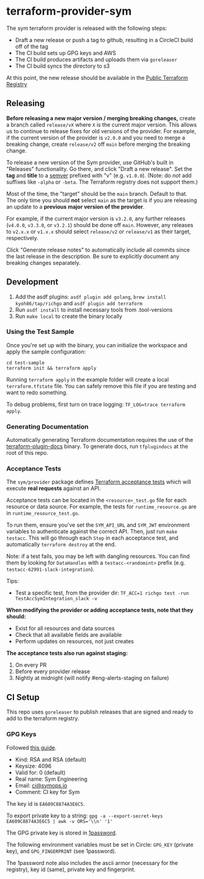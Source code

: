 # terraform-provider-sym

The sym terraform provider is released with the following steps:
* Draft a new release or push a tag to github, resulting in a CircleCI build off of the tag
* The CI build sets up GPG keys and AWS
* The CI build produces artifacts and uploads them via `goreleaser`
* The CI build syncs the directory to s3

At this point, the new release should be available in the [Public Terraform Registry](https://registry.terraform.io/providers/symopsio/sym/latest)

## Releasing

**Before releasing a new major version / merging breaking changes,** create a branch called `release/vX` where `X` is the current major version. This allows us to continue to release fixes for old versions of the provider. For example, if the current version of the provider is `v2.0.0` and you need to merge a breaking change, create `release/v2` off `main` before merging the breaking change.

To release a new version of the Sym provider, use GitHub's built in "Releases" functionality. Go there, and click "Draft a new release". Set the **tag** and **title** to a [semver](https://semver.org/) prefixed with "v" (e.g. `v1.0.0`). (Note: do _not_ add suffixes like `-alpha` or `-beta`. The Terraform registry does not support them.)

Most of the time, the "target" should be the `main` branch. Default to that. The only time you should **not** select `main` as the target is if you are releasing an update to a **previous major version of the provider**.

For example, if the current major version is `v3.2.0`, any further releases (`v4.0.0`, `v3.3.0`, or `v3.2.1`) should be done off `main`. However, any releases to `v2.x.x` or `v1.x.x` should select `release/v2` or `release/v1` as their target, respectively.

Click "Generate release notes" to automatically include all commits since the last release in the description. Be sure to explicitly document any breaking changes separately.

## Development

1. Add the asdf plugins: `asdf plugin add golang`, `brew install kyoh86/tap/richgo` and `asdf plugin add terraform`
2. Run `asdf install` to install necessary tools from .tool-versions
3. Run `make local` to create the binary locally

### Using the Test Sample

Once you're set up with the binary, you can initialize the workspace and apply the sample configuration:

```shell
cd test-sample
terraform init && terraform apply
```

Running `terraform apply` in the example folder will create a local `terraform.tfstate` file. You can safely remove this file if you are testing and want to redo something.

To debug problems, first turn on trace logging: `TF_LOG=trace terraform apply`.

### Generating Documentation

Automatically generating Terraform documentation requires the use of the [terraform-plugin-docs](https://github.com/hashicorp/terraform-plugin-docs) binary. To generate docs, run `tfplugindocs` at the root of this repo.

### Acceptance Tests

The `sym/provider` package defines [Terraform acceptance tests](https://www.terraform.io/plugin/sdkv2/testing/acceptance-tests) which will execute **real requests** against an API.

Acceptance tests can be located in the `<resource>_test.go` file for each resource or data source. For example, the tests for `runtime_resource.go` are in `runtime_resource_test.go`.

To run them, ensure you've set the `SYM_API_URL` and `SYM_JWT` environment variables to authenticate against the correct API. Then, just run `make testacc`. This will go through each `Step` in each acceptance test, and automatically `terraform destroy` at the end.

Note: if a test fails, you may be left with dangling resources. You can find them by looking for `DataHandles` with a `testacc-<randomint>` prefix (e.g. `testacc-62991-slack-integration`).

Tips:
- Test a specific test, from the provider dir: `TF_ACC=1 richgo test -run  TestAccSymIntegration_slack -v`


**When modifying the provider or adding acceptance tests, note that they should:**
* Exist for all resources and data sources
* Check that all available fields are available
* Perform updates on resources, not just creates

**The acceptance tests also run against staging:**
1. On every PR
2. Before every provider release
3. Nightly at midnight (will notify #eng-alerts-staging on failure)

## CI Setup

This repo uses `goreleaser` to publish releases that are signed and ready to add to the terraform registry.

### GPG Keys

Followed [this guide](https://docs.github.com/en/free-pro-team@latest/github/authenticating-to-github/generating-a-new-gpg-key).

* Kind: RSA and RSA (default)
* Keysize: 4096
* Valid for: 0 (default)
* Real name: Sym Engineering
* Email: ci@symops.io
* Comment: CI key for Sym

The key id is `EA609C8874A3E6C5`.

To export private key to a string:
`gpg -a --export-secret-keys EA609C8874A3E6C5 | awk -v ORS='\\n' '1'`

The GPG private key is stored in [1password](https://start.1password.com/open/i?a=2TO6ZEW3SJD4LNVVDNSFUVV4EM&v=u22rzchdnmtttx65w2diswg5hu&i=n4dfszockvgxziiiznj6ogxstm&h=team-sym.1password.com).

The following environment variables must be set in Circle: `GPG_KEY` (private key), and `GPG_FINGERPRINT` (see 1password).

The 1password note also includes the ascii armor (necessary for the registry), key id (same), private key and fingerprint.
